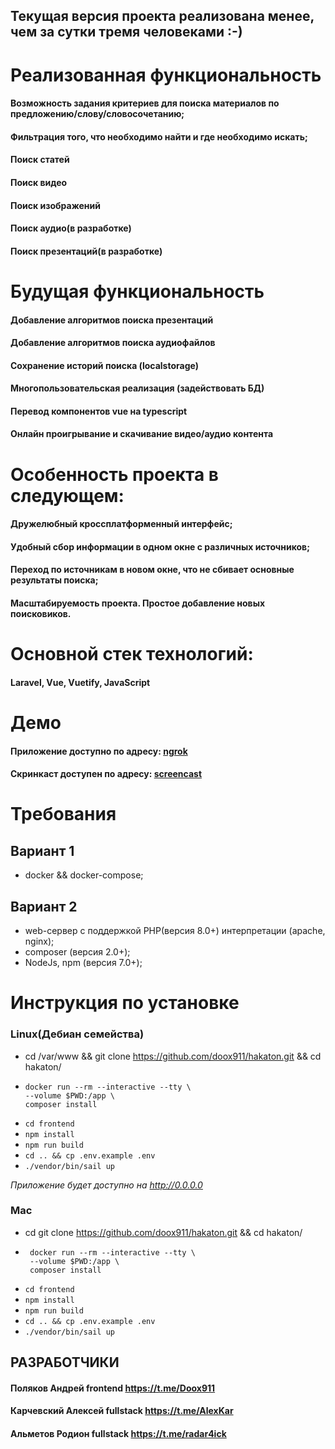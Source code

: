 ## Текущая версия проекта реализована менее, чем за сутки тремя человеками :-)

# Реализованная функциональность
#### Возможность задания критериев для поиска материалов по предложению/слову/словосочетанию;
#### Фильтрация того, что необходимо найти и где необходимо искать;
#### Поиск статей
#### Поиск видео
#### Поиск изображений
#### Поиск аудио(в разработке)
#### Поиск презентаций(в разработке)

# Будущая функциональность
#### Добавление алгоритмов поиска презентаций
#### Добавление алгоритмов поиска аудиофайлов
#### Сохранение историй поиска (localstorage)
#### Многопользовательская реализация (задействовать БД) 
#### Перевод компонентов vue на typescript
#### Онлайн проигрывание и скачивание видео/аудио контента 

# Особенность проекта в следующем:
#### Дружелюбный кроссплатформенный интерфейс;
#### Удобный сбор информации в одном окне с различных источников;
#### Переход по источникам в новом окне, что не сбивает основные результаты поиска;
#### Масштабируемость проекта. Простое добавление новых поисковиков.

# Основной стек технологий:
#### Laravel, Vue, Vuetify, JavaScript

# Демо
#### Приложение доступно по адресу: <a href="http://a681-185-9-75-238.ngrok.io">ngrok</a>
#### Скринкаст доступен по адресу: <a href="https://disk.yandex.ru/i/stguiIqQwPivjA">screencast</a>

# Требования
## Вариант 1
 - docker && docker-compose;
## Вариант 2
 - web-сервер с поддержкой PHP(версия 8.0+) интерпретации (apache, nginx);
 - composer (версия 2.0+);
 - NodeJs, npm (версия 7.0+);

# Инструкция по установке

### Linux(Дебиан семейства)

 - cd /var/www && git clone https://github.com/doox911/hakaton.git && cd hakaton/
 - ``` 
   docker run --rm --interactive --tty \
   --volume $PWD:/app \
   composer install
   ```
 - `cd frontend`
 - `npm install`
 - `npm run build`
 - `cd .. && cp .env.example .env`
 - `./vendor/bin/sail up`

*Приложение будет доступно на http://0.0.0.0*

### Mac
 - cd git clone https://github.com/doox911/hakaton.git && cd hakaton/
 - ``` 
    docker run --rm --interactive --tty \
    --volume $PWD:/app \
    composer install
   ```
 - `cd frontend`
 - `npm install`
 - `npm run build`
 - `cd .. && cp .env.example .env`
 - `./vendor/bin/sail up`

## РАЗРАБОТЧИКИ
#### Поляков Андрей frontend https://t.me/Doox911
#### Карчевский Алексей fullstack https://t.me/AlexKar
#### Альметов Родион fullstack https://t.me/radar4ick
